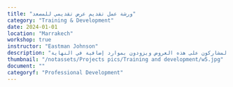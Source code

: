 ```yaml
---
title: "ورشة عمل تقديم عرض تقديمي للمصعد"
category: "Training & Development"
date: 2024-01-01
location: "Marrakech"
workshop: true
instructor: "Eastman Johnson"
description: "كما يقول المثل، الانطباعات الأولى هي كل شيء. في ورشة العمل هذه، يتعرف المشاركون على أهمية الانطباعات الأولى عندما يتعلق الأمر بالتواصل والتوسع في المشاريع. ومن الأجزاء الأساسية للانطباع الأول هو عرض المصعد، أو ما تقوله للشركاء والمستثمرين المحتملين لتزويدهم بشرح واضح وموجز لمشروعك وكذلك إلهامهم للعمل معك. يتدرب المشاركون على ابتكار أنواع عديدة من عروض المصعد، بما في ذلك العروض الترويجية لوسائل التواصل الاجتماعي. كما يتدرب المشاركون على هذه العروض ويزودون بموارد إضافية في النهاية."
thumbnail: "/notassets/Projects pics/Training and development/w5.jpg"
document: ""
categoryf: "Professional Development"
---
```

